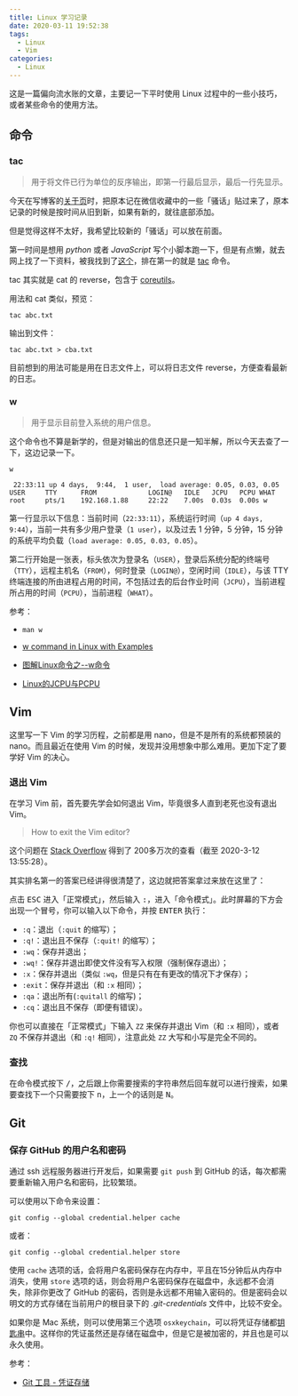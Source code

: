 ```yaml
---
title: Linux 学习记录
date: 2020-03-11 19:52:38
tags:
  - Linux
  - Vim
categories:
  - Linux
---
```


这是一篇偏向流水账的文章，主要记一下平时使用 Linux 过程中的一些小技巧，或者某些命令的使用方法。

<!-- more -->

##  命令

### tac

>   用于将文件已行为单位的反序输出，即第一行最后显示，最后一行先显示。

今天在写博客的[关于页](/about)时，把原本记在微信收藏中的一些「骚话」贴过来了，原本记录的时候是按时间从旧到新，如果有新的，就往底部添加。

但是觉得这样不太好，我希望比较新的「骚话」可以放在前面。

第一时间是想用 _python_ 或者 _JavaScript_ 写个小脚本跑一下，但是有点懒，就去网上找了一下资料，被我找到了[这个](https://www.itranslater.com/qa/details/2106725530790790144)，排在第一的就是 [tac](https://man.linuxde.net/tac) 命令。

tac 其实就是 cat 的 reverse，包含于 [coreutils](https://zh.wikipedia.org/zh-hans/GNU%E6%A0%B8%E5%BF%83%E5%B7%A5%E5%85%B7%E7%BB%84)。

用法和 cat 类似，预览：

```shell
tac abc.txt
```

输出到文件：

```shell
tac abc.txt > cba.txt
```

目前想到的用法可能是用在日志文件上，可以将日志文件 reverse，方便查看最新的日志。

### w

>   用于显示目前登入系统的用户信息。

这个命令也不算是新学的，但是对输出的信息还只是一知半解，所以今天去查了一下，这边记录一下。

```shell
w
```

```
 22:33:11 up 4 days,  9:44,  1 user,  load average: 0.05, 0.03, 0.05
USER     TTY      FROM             LOGIN@   IDLE   JCPU   PCPU WHAT
root     pts/1    192.168.1.88     22:22    7.00s  0.03s  0.00s w
```

第一行显示以下信息：当前时间（`22:33:11`），系统运行时间（`up 4 days,  9:44`），当前一共有多少用户登录（`1 user`），以及过去 1 分钟，5 分钟，15 分钟的系统平均负载（`load average: 0.05, 0.03, 0.05`）。

第二行开始是一张表，标头依次为登录名（`USER`），登录后系统分配的终端号（`TTY`），远程主机名（`FROM`），何时登录（`LOGIN@`），空闲时间（`IDLE`），与该 TTY 终端连接的所由进程占用的时间，不包括过去的后台作业时间（`JCPU`），当前进程所占用的时间（`PCPU`），当前进程（`WHAT`）。

参考：

*  
    ```shell
    man w
    ```

*  [w command in Linux with Examples](https://www.geeksforgeeks.org/w-command-in-linux-with-examples/)

*  [图解Linux命令之--w命令](https://blog.csdn.net/Jerry_1126/article/details/52088987)

*  [Linux的JCPU与PCPU](https://blog.csdn.net/zzxian/article/details/8070144)

##  Vim

这里写一下 Vim 的学习历程，之前都是用 nano，但是不是所有的系统都预装的 nano。而且最近在使用 Vim 的时候，发现并没用想象中那么难用。更加下定了要学好 Vim 的决心。

### 退出 Vim

在学习 Vim 前，首先要先学会如何退出 Vim，毕竟很多人直到老死也没有退出 Vim。

>   How to exit the Vim editor?

这个问题在 [Stack Overflow](https://stackoverflow.com/questions/11828270/how-do-i-exit-the-vim-editor) 得到了 200多万次的查看（截至 2020-3-12 13:55:28）。

其实排名第一的答案已经讲得很清楚了，这边就把答案拿过来放在这里了：

点击 <kbd>ESC</kbd> 进入「正常模式」，然后输入 <kbd>:</kbd>，进入「命令模式」。此时屏幕的下方会出现一个冒号，你可以输入以下命令，并按 <kbd>ENTER</kbd> 执行：

*   `:q`：退出（`:quit` 的缩写）；
*   `:q!`：退出且不保存（`:quit!` 的缩写）；
*   `:wq`：保存并退出；
*   `:wq!`：保存并退出即使文件没有写入权限（强制保存退出）；
*   `:x`：保存并退出（类似 `:wq`，但是只有在有更改的情况下才保存）；
*   `:exit`：保存并退出（和 `:x` 相同）；
*   `:qa`：退出所有(`:quitall` 的缩写)；
*   `:cq`：退出且不保存（即便有错误）。

你也可以直接在「正常模式」下输入 `ZZ` 来保存并退出 Vim（和 `:x` 相同），或者 `ZQ` 不保存并退出（和 `:q!` 相同），注意此处 `ZZ` 大写和小写是完全不同的。

### 查找

在命令模式按下 <kbd>/</kbd>，之后跟上你需要搜索的字符串然后回车就可以进行搜索，如果要查找下一个只需要按下 <kbd>n</kbd>，上一个的话则是 <kbd>N</kbd>。

##  Git

### 保存 GitHub 的用户名和密码

通过 ssh 远程服务器进行开发后，如果需要 `git push` 到 GitHub 的话，每次都需要重新输入用户名和密码，比较繁琐。

可以使用以下命令来设置：

```shell
git config --global credential.helper cache
```

或者：

```shell
git config --global credential.helper store
```

使用 `cache` 选项的话，会将用户名密码保存在内存中，平且在15分钟后从内存中消失，使用 `store` 选项的话，则会将用户名密码保存在磁盘中，永远都不会消失，除非你更改了 GitHub 的密码，否则是永远都不用输入密码的。但是密码会以明文的方式存储在当前用户的根目录下的 *.git-credentials* 文件中，比较不安全。

如果你是 Mac 系统，则可以使用第三个选项 `osxkeychain`，可以将凭证存储都[钥匙串](https://support.apple.com/zh-cn/HT204085)中。这样你的凭证虽然还是存储在磁盘中，但是它是被加密的，并且也是可以永久使用。

参考：

*   [Git 工具 - 凭证存储](https://git-scm.com/book/zh/v2/Git-%E5%B7%A5%E5%85%B7-%E5%87%AD%E8%AF%81%E5%AD%98%E5%82%A8)
